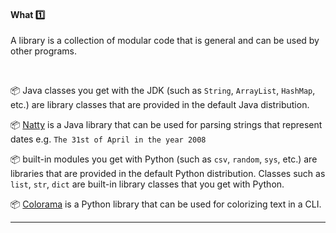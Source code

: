 <div id="title">

#### What :one:

</div>

<div id="body">

A library is a collection of modular code that is general and can be used by other programs.

<tip-box>

<tabs> 
  <tab header="Java">

:package: Java classes you get with the JDK (such as `String`, `ArrayList`, `HashMap`, etc.) are library classes that are provided in the default Java distribution.

:package: [Natty](https://github.com/joestelmach/natty) is a Java library that can be used for parsing strings that represent dates e.g. `The 31st of April in the year 2008`
  </tab>
  <tab header="Python">

:package: built-in modules you get with Python (such as `csv`, `random`, `sys`, etc.) are libraries that are provided in the default Python distribution. Classes such as `list`, `str`, `dict` are built-in library classes that you get with Python.

:package: [Colorama](https://pypi.python.org/pypi/colorama) is a Python library that can be used for colorizing text in a CLI.

</tab>
</tabs><hr>


</tip-box>

</div>

<div id="extras">
</div>